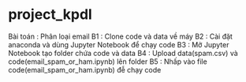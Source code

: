 # project_kpdl
Bài toán : Phân loại email
B1 : Clone code và data về máy
B2 : Cài đặt anaconda và dùng Jupyter Notebook để chạy code
B3 : Mở Jupyter Notebook tạo folder chứa code và data
B4 : Upload data(spam.csv) và code(email_spam_or_ham.ipynb) lên folder
B5 : Nhấp vào file code(email_spam_or_ham.ipynb) đễ chạy code
